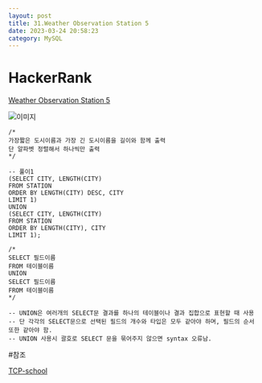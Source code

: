 ```yaml
---
layout: post
title: 31.Weather Observation Station 5
date: 2023-03-24 20:58:23 
category: MySQL
---
```


# HackerRank 
[Weather Observation Station 5](https://www.hackerrank.com/challenges/weather-observation-station-5/problem)    

![이미지](https://s3.amazonaws.com/hr-challenge-images/9336/1449345840-5f0a551030-Station.jpg)  

```MySQL
/*
가장짧은 도시이름과 가장 긴 도시이름을 길이와 함께 출력
단 알파벳 정렬해서 하나씩만 출력
*/

-- 풀이1
(SELECT CITY, LENGTH(CITY)
FROM STATION
ORDER BY LENGTH(CITY) DESC, CITY
LIMIT 1)
UNION
(SELECT CITY, LENGTH(CITY)
FROM STATION
ORDER BY LENGTH(CITY), CITY
LIMIT 1);

/*
SELECT 필드이름
FROM 테이블이름
UNION
SELECT 필드이름
FROM 테이블이름
*/

-- UNION은 여러개의 SELECT문 결과를 하나의 테이블이나 결과 집합으로 표현할 때 사용 
-- 단 각각의 SELECT문으로 선택된 필드의 개수와 타입은 모두 같아야 하며, 필드의 순서 또한 같아야 함. 
-- UNION 사용시 괄호로 SELECT 문을 묶어주지 않으면 syntax 오류남.

``` 
#참조

[TCP-school](http://www.tcpschool.com/mysql/mysql_multipleTable_union)